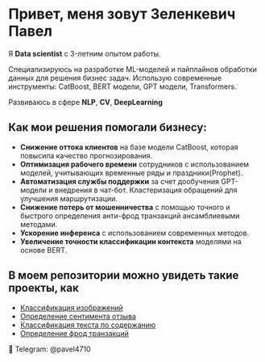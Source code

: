 # Привет, меня зовут Зеленкевич Павел
Я **Data scientist** c 3-летним опытом работы. 

Специализируюсь на разработке ML-моделей и пайплайнов обработки данных для решения бизнес задач. 
Использую современные инструменты: CatBoost, BERT модели, GPT модели, Transformers.

Развиваюсь в сфере **NLP**, **CV**, **DeepLearning**

## Как мои решения помогали бизнесу: 
- **Снижение оттока клиентов** на базе модели CatBoost, которая повысила качество прогнозирования.
- **Оптимизация рабочего времени** сотрудников с использованием моделей, учитывающих временные ряды и праздники(Prophet).
- **Автоматизация службы поддержки** за счет дообучения GPT-модели и внедрения в чат-бот. Кластеризация обращений для улучшения маршрутизации.
- **Снижение потерь от мошенничества** с помощью точного и быстрого определения анти-фрод транзакций ансамблиевыми методами.
- **Ускорение инференса** с использованием современных методов.
- **Увеличение точности классификации контекста** моделями на основе BERT.


## В моем репозитории можно увидеть такие проекты, как 
- [Классификация изображений](https://github.com/PavelSZel/ZelPavel/tree/master/StableDiffusion%20ImagesClassifier)
- [Определение сентимента отзыва](https://github.com/PavelSZel/ZelPavel/tree/master/KaggleSentiment)
- [Классификация текста по содержанию](https://github.com/PavelSZel/ZelPavel/tree/master/KaggleSport)
- [Определение фрод транзакций](https://github.com/PavelSZel/ZelPavel/tree/master/Fraud%20detection%20with%20Streamlit)




 💬 Telegram: @pavel4710

